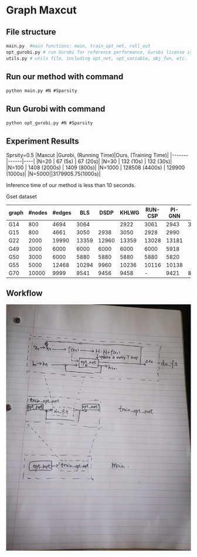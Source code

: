 # Graph Maxcut
## File structure
```python
main.py  #main functions: main, train_opt_net, roll_out
opt_gurobi.py # run Gurobi for reference performance, Gurobi license is required
utils.py # utils file, including opt_net, opt_variable, obj_fun, etc.
```
## Run our method with command 

```
python main.py #N #Sparsity
```

## Run Gurobi with command 

```
python opt_gurobi.py #N #Sparsity
```


## Experiment Results

Sprsity=0.5
|Maxcut |Gurobi, (Running Time)|Ours, (Training Time)|
|-------|------|----|
|N=20   | 67 (5s)  | 67 (20s)|
|N=30   | 132 (10s)  | 132 (30s)|
|N=100   | 1408 (2000s)  | 1409 (800s)|
|N=1000   |  128508 (4400s)  |  129900 (1000s)|
|N=5000||3179905.75(1000s)|

Inference time of our method is less than 10 seconds.


Gset dataset

| graph | #nodes| #edges |  BLS | DSDP | KHLWG | RUN-CSP | PI-GNN | Ours | relative error $\epsilon$ |
|---|----------|-------|-----|-----|--------|----------|------|----|---------------------------|
|G14 | 800 | 4694 | 3064| | 2922 | 3061 | 2943 | 3026 | 1.24 \%|
|G15 | 800 | 4661 |  $3050$ | 2938 | $3050$ | 2928 | 2990 | | $\%$ |
|G22 | 2000 | 19990 |  $13359$ | 12960 | $13359$ | 13028 | 13181 ||  \% |
|G49 | 3000 | 6000 |  $6000$ | $6000$ | $6000$ | $6000$ | 5918 ||  \% |
|G50 | 3000 | 6000 |  $5880$ | $5880$ | $5880$ | $5880$ | 5820 ||  \% |
|G55 | 5000 | 12468 |  $10294$ | 9960 | 10236 | 10116 | 10138 ||   \% |
|G70 | 10000 | 9999 |  $9541$ | 9456 | 9458 | - | 9421 |8917.02 | 6.54 \% |



## Workflow
 ![pipeline](pipeline.jpg)
